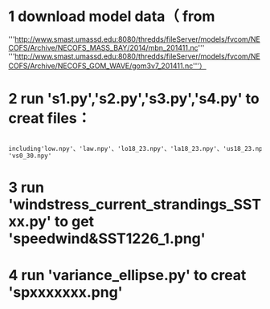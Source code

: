 # 1 download model data（ from 
'''http://www.smast.umassd.edu:8080/thredds/fileServer/models/fvcom/NECOFS/Archive/NECOFS_MASS_BAY/2014/mbn_201411.nc'''
'''http://www.smast.umassd.edu:8080/thredds/fileServer/models/fvcom/NECOFS/Archive/NECOFS_GOM_WAVE/gom3v7_201411.nc'''）

# 2 run 's1.py','s2.py','s3.py','s4.py' to creat files：
     including'low.npy'、'law.npy'、'lo18_23.npy'、'la18_23.npy'、'us18_23.npy'、'vs18_23.npy'、'lombx.npy'、'lambx.npy'、'umb18_23.npy'、'vmb18_23.npy'、'lo0_30.npy'、'la0_30.npy'、'us0_30.npy'、 'vs0_30.npy'

# 3 run 'windstress_current_strandings_SSTxx.py' to get 'speedwind&SST1226_1.png'

# 4 run 'variance_ellipse.py' to creat 'spxxxxxxx.png'
